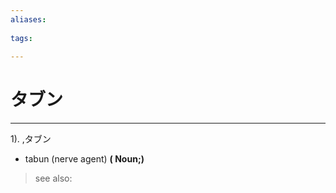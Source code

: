 ```yaml
---
aliases:
    
tags:
    
---
```


# タブン
---
1).
,タブン

- tabun (nerve agent)
**( Noun;)**
> see also: 
            